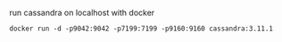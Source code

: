 run cassandra on localhost with docker

```
docker run -d -p9042:9042 -p7199:7199 -p9160:9160 cassandra:3.11.1
```